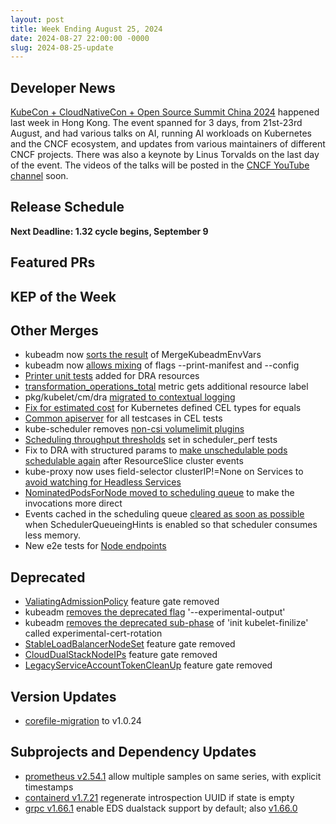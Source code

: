 ```yaml
---
layout: post
title: Week Ending August 25, 2024
date: 2024-08-27 22:00:00 -0000
slug: 2024-08-25-update
---
```


## Developer News

[KubeCon + CloudNativeCon + Open Source Summit China 2024](https://events.linuxfoundation.org/kubecon-cloudnativecon-open-source-summit-ai-dev-china/) happened last week in Hong Kong. The event spanned for 3 days, from 21st-23rd August, and had various talks on AI, running AI workloads on Kubernetes and the CNCF ecosystem, and updates from various maintainers of different CNCF projects. There was also a keynote by Linus Torvalds on the last day of the event. The videos of the talks will be posted in the [CNCF YouTube channel](https://www.youtube.com/@cncf) soon.

## Release Schedule

**Next Deadline: 1.32 cycle begins, September 9**

## Featured PRs


## KEP of the Week


## Other Merges

* kubeadm now [sorts the result](https://github.com/kubernetes/kubernetes/pull/126743) of MergeKubeadmEnvVars
* kubeadm now [allows mixing](https://github.com/kubernetes/kubernetes/pull/126740) of flags --print-manifest and --config
* [Printer unit tests](https://github.com/kubernetes/kubernetes/pull/126690) added for DRA resources
* [transformation_operations_total](https://github.com/kubernetes/kubernetes/pull/126512) metric gets additional resource label 
* pkg/kubelet/cm/dra [migrated to contextual logging](https://github.com/kubernetes/kubernetes/pull/126494)
* [Fix for estimated cost](https://github.com/kubernetes/kubernetes/pull/126359) for Kubernetes defined CEL types for equals
* [Common apiserver](https://github.com/kubernetes/kubernetes/pull/126305) for all testcases in CEL tests
* kube-scheduler removes [non-csi volumelimit plugins](https://github.com/kubernetes/kubernetes/pull/124003)
* [Scheduling throughput thresholds](https://github.com/kubernetes/kubernetes/pull/126871) set in scheduler_perf tests
* Fix to DRA with structured params to [make unschedulable pods schedulable again](https://github.com/kubernetes/kubernetes/pull/126807) after ResourceSlice cluster events
* kube-proxy now uses field-selector clusterIP!=None on Services to [avoid watching for Headless Services](https://github.com/kubernetes/kubernetes/pull/126769)
* [NominatedPodsForNode moved to scheduling queue](https://github.com/kubernetes/kubernetes/pull/126197) to make the invocations more direct
* Events cached in the scheduling queue [cleared as soon as possible](https://github.com/kubernetes/kubernetes/pull/120586) when SchedulerQueueingHints is enabled so that scheduler consumes less memory.
* New e2e tests for [Node endpoints](https://github.com/kubernetes/kubernetes/pull/126825)

## Deprecated

* [ValiatingAdmissionPolicy](https://github.com/kubernetes/kubernetes/pull/126645) feature gate removed
* kubeadm [removes the deprecated flag](https://github.com/kubernetes/kubernetes/pull/126914) '--experimental-output'
* kubeadm [removes the deprecated sub-phase](https://github.com/kubernetes/kubernetes/pull/126913) of 'init kubelet-finilize' called experimental-cert-rotation
* [StableLoadBalancerNodeSet](https://github.com/kubernetes/kubernetes/pull/126841) feature gate removed
* [CloudDualStackNodeIPs](https://github.com/kubernetes/kubernetes/pull/126840) feature gate removed
* [LegacyServiceAccountTokenCleanUp](https://github.com/kubernetes/kubernetes/pull/126839) feature gate removed

## Version Updates

* [corefile-migration](https://github.com/kubernetes/kubernetes/pull/126851) to v1.0.24

## Subprojects and Dependency Updates

* [prometheus v2.54.1](https://github.com/prometheus/prometheus/releases/tag/v2.54.1) allow multiple samples on same series, with explicit timestamps
* [containerd v1.7.21](https://github.com/containerd/containerd/releases/tag/v1.7.21) regenerate introspection UUID if state is empty
* [grpc v1.66.1](https://github.com/grpc/grpc/releases/tag/v1.66.1) enable EDS dualstack support by default; also [v1.66.0](https://github.com/grpc/grpc/releases/tag/v1.66.0) 
